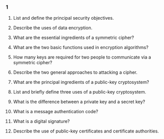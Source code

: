 ### 1

1. List and define the principal security objectives.

2. Describe the uses of data encryption.

3. What are the essential ingredients of a symmetric cipher?

4. What are the two basic functions used in encryption algorithms?

5. How many keys are required for two people to communicate via a symmetric cipher?

6. Describe the two general approaches to attacking a cipher.

7. What are the principal ingredients of a public-key cryptosystem?

8. List and briefly define three uses of a public-key cryptosystem.

9. What is the difference between a private key and a secret key?

10. What is a message authentication code?

11. What is a digital signature?

12. Describe the use of public-key certificates and certificate authorities.